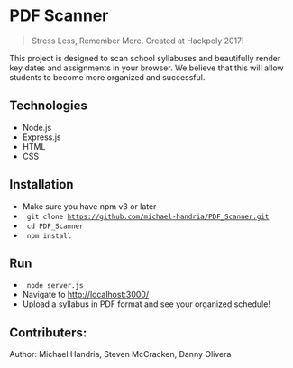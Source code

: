 # PDF Scanner
> Stress Less, Remember More. Created at Hackpoly 2017!

This project is designed to scan school syllabuses and beautifully render key dates and assignments in your browser. We believe that this will allow students to become more organized and successful.

## Technologies
- Node.js
- Express.js
- HTML
- CSS

## Installation
- Make sure you have npm v3 or later
- <code> git clone https://github.com/michael-handria/PDF_Scanner.git </code>
- <code> cd PDF_Scanner </code>
- <code> npm install </code>

## Run
- <code> node server.js </code>
- Navigate to [http://localhost:3000/](http://localhost:3000)
- Upload a syllabus in PDF format and see your organized schedule!

## Contributers:
Author: Michael Handria, Steven McCracken, Danny Olivera
